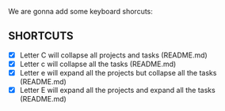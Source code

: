 We are gonna add some keyboard shorcuts:

## SHORTCUTS

- [x] Letter C will collapse all projects and tasks (README.md)
- [x] Letter c will collapse all the tasks (README.md)
- [x] Letter e will expand all the projects but collapse all the tasks (README.md)
- [x] Letter E will expand all the projects and expand all the tasks (README.md)